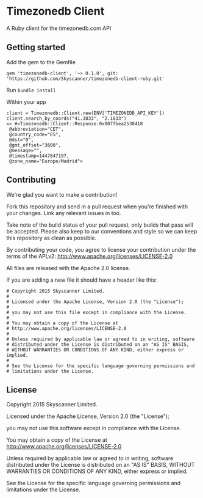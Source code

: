 # Timezonedb Client
A Ruby client for the timezonedb.com API

## Getting started

Add the gem to the Gemfile

```
gem 'timezonedb-client', '~> 0.1.0', git: 'https://github.com/Skyscanner/timezonedb-client-ruby.git'
```

Run `bundle install`

Within your app

```
client = Timezonedb::Client.new(ENV['TIMEZONEDB_API_KEY'])
client.search_by_coords("41.3833", "2.1833")
=> #<Timezonedb::Client::Response:0x007fbea2530418
 @abbreviation="CET",
 @country_code="ES",
 @dst="0",
 @gmt_offset="3600",
 @message="",
 @timestamp=1447847197,
 @zone_name="Europe/Madrid">
```

## Contributing

We're glad you want to make a contribution!

Fork this repository and send in a pull request when you're finished with your
changes. Link any relevant issues in too.

Take note of the build status of your pull request, only builds that pass will
be accepted. Please also keep to our conventions and style so we can keep this
repository as clean as possible.

By contributing your code, you agree to license your contribution under the
terms of the APLv2: http://www.apache.org/licenses/LICENSE-2.0

All files are released with the Apache 2.0 license.

If you are adding a new file it should have a header like this:

```
# Copyright 2015 Skyscanner Limited.
#
# Licensed under the Apache License, Version 2.0 (the "License");
#
# you may not use this file except in compliance with the License.
#
# You may obtain a copy of the License at
# http://www.apache.org/licenses/LICENSE-2.0
#
# Unless required by applicable law or agreed to in writing, software
# distributed under the License is distributed on an "AS IS" BASIS,
# WITHOUT WARRANTIES OR CONDITIONS OF ANY KIND, either express or implied.
#
# See the License for the specific language governing permissions and
# limitations under the License.
```

## License
Copyright 2015 Skyscanner Limited.

Licensed under the Apache License, Version 2.0 (the "License");

you may not use this software except in compliance with the License.

You may obtain a copy of the License at
http://www.apache.org/licenses/LICENSE-2.0

Unless required by applicable law or agreed to in writing, software
distributed under the License is distributed on an "AS IS" BASIS,
WITHOUT WARRANTIES OR CONDITIONS OF ANY KIND, either express or implied.

See the License for the specific language governing permissions and
limitations under the License.
